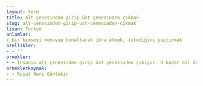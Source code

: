 ```yaml
---
layout: term
title: alt çenesinden girip üst çenesinden çıkmak
slug: alt-cenesinden-girip-ust-cenesinden-cikmak
lisan: Türkçe
anlamlar:
- bir kimseyi konuşup bunaltarak ikna etmek, istediğini yaptırmak
ozellikler:
- - ''
ornekler:
- - İnsanın alt çenesinden girip üst çenesinden çıkıyor. O kadar dil döktü, o kadar yalvardı ki dayanamadım, arzusunu kabul ettim.
orneklerkaynak:
- - Reşat Nuri Güntekin
---
```

